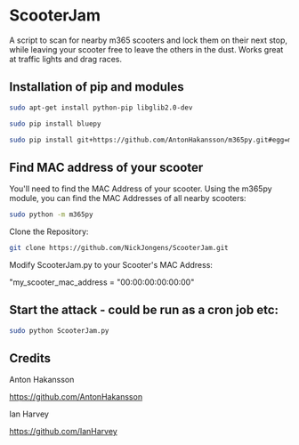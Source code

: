 # ScooterJam
A script to scan for nearby m365 scooters and lock them on their next stop, while leaving your scooter free to leave the others in the dust.
Works great at traffic lights and drag races.


## Installation of pip and modules

```sh
sudo apt-get install python-pip libglib2.0-dev
```

```sh
sudo pip install bluepy
```

```sh
sudo pip install git+https://github.com/AntonHakansson/m365py.git#egg=m365py
```

## Find MAC address of your scooter

You'll need to find the MAC Address of your scooter. 
Using the m365py module, you can find the MAC Addresses of all nearby scooters:

```sh
sudo python -m m365py
```

Clone the Repository:
```sh
git clone https://github.com/NickJongens/ScooterJam.git
```

Modify ScooterJam.py to your Scooter's MAC Address:

"my_scooter_mac_address = "00:00:00:00:00:00" 


## Start the attack - could be run as a cron job etc:
```sh
sudo python ScooterJam.py
```



## Credits

Anton Hakansson

https://github.com/AntonHakansson

Ian Harvey

https://github.com/IanHarvey
